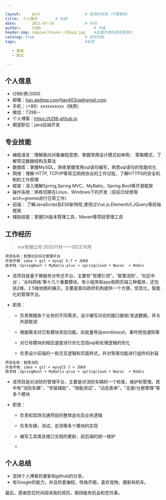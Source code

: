 ```yaml
---

layout:     post   				    # 使用的布局（不需要改）
title: 	个人简历		# 标题 
date:       2021-07-19				# 时间
author:     t298						# 作者
header-img: img/wallhaven-j38xpq.jpg 	#这篇文章标题背景图片
catalog: true 						# 是否归档
tags:								#标签

   - 基础
   - 面试

---
```


## 个人信息

- t298/男/2000
- 邮箱：tian.ae@qq.com/tian403na@gmail.com
- 手机：（+86）xxxxxxxxxx（陕西）
- 微信：T298--
- 个人博客：https://t298.github.io
- 期望职位：java后端开发

## 专业技能

- 编程语言：理解面向对象编程思想、掌握常用设计模式如单例、 策略模式，了解常见数据结构及算法
- 数据库：掌握MySQL，熟练掌握常用sql语句编写，熟悉sql语句的性能优化
- 网络：理解 HTTP, TCP/IP等常见网络协议的工作过程，了解HTTPS的安全机制的工作原理
- 框架：深入理解Spring,Spring MVC，MyBatis，Spring Boot等开源框架
- 操作系统：熟练切换在Linux、Windows下的开发（目前已经使用arch+gnome进行日常工作）
- 前端： 了解JavaScript及ES6新特性,使用过Vue.js,ElementUI,JQuery等前端框架
- 辅助技能：掌握Git版本管理工具，Maven等项目管理工具

## 工作经历

> xxx有限公司 2020.11月——2022.10月

```tex
项目名称：智慧社区综合管理平台
开发环境：idea + git + mysql 5.7 + JDK8
技术栈：SpringBoot + MyBatis-plus + springcloud + Nacos  + Redis 
```

- 该项目是基于微服务分布式平台，主要有"党建引领"，'智慧消防'，'社区中台'，'全科网格'等十几个重要模块，有小程序和app和网页端三种载体，还包括2维，2.5维地图的展示。主要是面向政府机构提供一个方便，信息化，智能化的管理平台。

- 职责：

  - 负责根据各个业务的不同需求，设计编写对应的接口接收/发送数据，并与外部联调

  - 根据需求对已有模块添加功能，如批量导出word/excel，事件短信通知等
  - 对已有模块的相应速度进行优化包括sql和处理逻辑的优化
  - 负责设计前端的一些交互逻辑和页面样式，并对常用功能进行组件的封装

```tex
项目名称：智慧消防
开发环境：idea + git + mysql5.7 + JDK8
技术栈：SpringBoot + MyBatis-plus + springcloud + Nacos  + Redis 
```

- 该项目是对消防的管理平台，主要是对消防车辆的一个检查，维护和管理。其中有"消防车辆"，"学装辅助"，"效能测试"，"动态表单"，"总册/分册管理"等多个模块

- 职责：

  - 负责和现场沟通项目的整体走向及业务逻辑
  - 负责车辆，测试，总测等多个模块的实现
  - 编写工具类及接口文档的更新，前后端的统一维护

  - 

## 个人总结

- 坚持个人博客的更新和github的分享。
- 有Google的能力，并且热爱编程，性格开朗，喜欢宠物，摄影和机车。

最后，感谢您花时间阅读我的简历，期待能有机会和您共事。

​	
